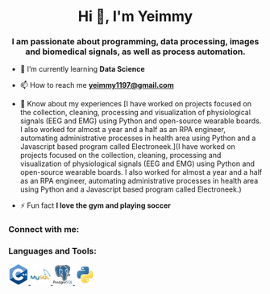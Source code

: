 <h1 align="center">Hi 👋, I'm Yeimmy</h1>
<h3 align="center">I am passionate about programming, data processing, images and biomedical signals, as well as process automation.</h3>

- 🌱 I’m currently learning **Data Science**

- 📫 How to reach me **yeimmy1197@gmail.com**

- 📄 Know about my experiences [I have worked on projects focused on the collection, cleaning, processing and visualization of physiological signals (EEG and EMG) using Python and open-source wearable boards. I also worked for almost a year and a half as an RPA engineer, automating administrative processes in health area using Python and a Javascript based program called Electroneek.](I have worked on projects focused on the collection, cleaning, processing and visualization of physiological signals (EEG and EMG) using Python and open-source wearable boards. I also worked for almost a year and a half as an RPA engineer, automating administrative processes in health area using Python and a Javascript based program called Electroneek.)

- ⚡ Fun fact **I love the gym and playing soccer**

<h3 align="left">Connect with me:</h3>
<p align="left">
</p>

<h3 align="left">Languages and Tools:</h3>
<p align="left"> <a href="https://www.w3schools.com/cpp/" target="_blank" rel="noreferrer"> <img src="https://raw.githubusercontent.com/devicons/devicon/master/icons/cplusplus/cplusplus-original.svg" alt="cplusplus" width="40" height="40"/> </a> <a href="https://www.mysql.com/" target="_blank" rel="noreferrer"> <img src="https://raw.githubusercontent.com/devicons/devicon/master/icons/mysql/mysql-original-wordmark.svg" alt="mysql" width="40" height="40"/> </a> <a href="https://www.postgresql.org" target="_blank" rel="noreferrer"> <img src="https://raw.githubusercontent.com/devicons/devicon/master/icons/postgresql/postgresql-original-wordmark.svg" alt="postgresql" width="40" height="40"/> </a> <a href="https://www.python.org" target="_blank" rel="noreferrer"> <img src="https://raw.githubusercontent.com/devicons/devicon/master/icons/python/python-original.svg" alt="python" width="40" height="40"/> </a> </p>
